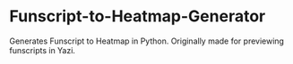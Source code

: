 # Funscript-to-Heatmap-Generator
Generates Funscript to Heatmap in Python. Originally made for previewing funscripts in Yazi.
